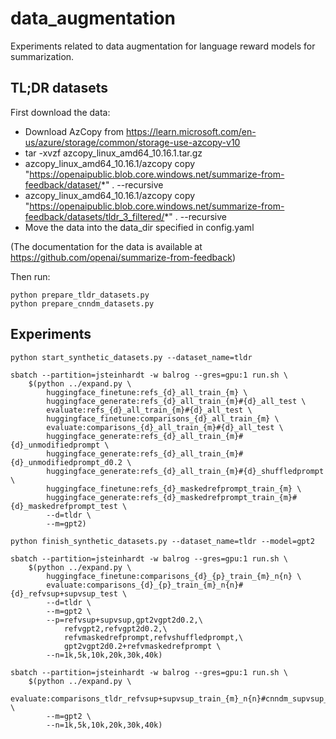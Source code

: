# data_augmentation

Experiments related to data augmentation for language reward models for summarization.

## TL;DR datasets

First download the data:

* Download AzCopy from https://learn.microsoft.com/en-us/azure/storage/common/storage-use-azcopy-v10
* tar -xvzf azcopy_linux_amd64_10.16.1.tar.gz
* azcopy_linux_amd64_10.16.1/azcopy copy "https://openaipublic.blob.core.windows.net/summarize-from-feedback/dataset/*" . --recursive
* azcopy_linux_amd64_10.16.1/azcopy copy "https://openaipublic.blob.core.windows.net/summarize-from-feedback/datasets/tldr_3_filtered/*" . --recursive
* Move the data into the data_dir specified in config.yaml

(The documentation for the data is available at https://github.com/openai/summarize-from-feedback)

Then run:

```
python prepare_tldr_datasets.py
python prepare_cnndm_datasets.py
```

## Experiments

```
python start_synthetic_datasets.py --dataset_name=tldr

sbatch --partition=jsteinhardt -w balrog --gres=gpu:1 run.sh \
	$(python ../expand.py \
		huggingface_finetune:refs_{d}_all_train_{m} \
		huggingface_generate:refs_{d}_all_train_{m}#{d}_all_test \
		evaluate:refs_{d}_all_train_{m}#{d}_all_test \
		huggingface_finetune:comparisons_{d}_all_train_{m} \
		evaluate:comparisons_{d}_all_train_{m}#{d}_all_test \
		huggingface_generate:refs_{d}_all_train_{m}#{d}_unmodifiedprompt \
		huggingface_generate:refs_{d}_all_train_{m}#{d}_unmodifiedprompt_d0.2 \
		huggingface_generate:refs_{d}_all_train_{m}#{d}_shuffledprompt \
		huggingface_finetune:refs_{d}_maskedrefprompt_train_{m} \
		huggingface_generate:refs_{d}_maskedrefprompt_train_{m}#{d}_maskedrefprompt_test \
		--d=tldr \
		--m=gpt2)

python finish_synthetic_datasets.py --dataset_name=tldr --model=gpt2

sbatch --partition=jsteinhardt -w balrog --gres=gpu:1 run.sh \
	$(python ../expand.py \
		huggingface_finetune:comparisons_{d}_{p}_train_{m}_n{n} \
		evaluate:comparisons_{d}_{p}_train_{m}_n{n}#{d}_refvsup+supvsup_test \
		--d=tldr \
		--m=gpt2 \
		--p=refvsup+supvsup,gpt2vgpt2d0.2,\
			refvgpt2,refvgpt2d0.2,\
			refvmaskedrefprompt,refvshuffledprompt,\
			gpt2vgpt2d0.2+refvmaskedrefprompt \
		--n=1k,5k,10k,20k,30k,40k)

sbatch --partition=jsteinhardt -w balrog --gres=gpu:1 run.sh \
	$(python ../expand.py \
		evaluate:comparisons_tldr_refvsup+supvsup_train_{m}_n{n}#cnndm_supvsup_test \
		--m=gpt2 \
		--n=1k,5k,10k,20k,30k,40k)
```